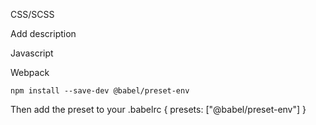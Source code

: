 CSS/SCSS

Add description


Javascript


Webpack

    npm install --save-dev @babel/preset-env
Then add the preset to your .babelrc
    {
        presets: ["@babel/preset-env"]
    }


